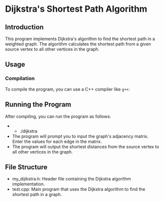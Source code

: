 # Dijkstra's Shortest Path Algorithm
## Introduction
This program implements Dijkstra's algorithm to find the shortest path in a weighted graph. The algorithm calculates the shortest path from a given source vertex to all other vertices in the graph.
## Usage
### Compilation
To compile the program, you can use a C++ compiler like `g++`:
## Running the Program
After compiling, you can run the program as follows:
- - ./dijkstra
- The program will prompt you to input the graph's adjacency matrix. Enter the values for each edge in the matrix.
- The program will output the shortest distances from the source vertex to all other vertices in the graph.
## File Structure
- my_dijikstra.h: Header file containing the Dijkstra algorithm implementation.
- test.cpp: Main program that uses the Dijkstra algorithm to find the shortest path in a graph.

